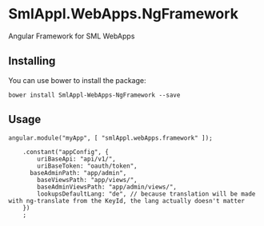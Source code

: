 # SmlAppl.WebApps.NgFramework
Angular Framework for SML WebApps

Installing
-----
You can use bower to install the package:

```
bower install SmlAppl-WebApps-NgFramework --save
```

Usage
-----

```
angular.module("myApp", [ "smlAppl.webApps.framework" ]);
```

```
    .constant("appConfig", {
  		uriBaseApi: "api/v1/",
  		uriBaseToken: "oauth/token",
      baseAdminPath: "app/admin",
  		baseViewsPath: "app/views/",
  		baseAdminViewsPath: "app/admin/views/",
  		lookupsDefaultLang: "de", // because translation will be made with ng-translate from the KeyId, the lang actually doesn't matter
  	})
    ;
```

